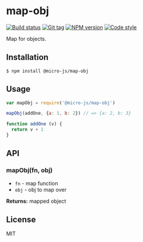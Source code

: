 
# map-obj

[![Build status][travis-image]][travis-url]
[![Git tag][git-image]][git-url]
[![NPM version][npm-image]][npm-url]
[![Code style][standard-image]][standard-url]

Map for objects.

## Installation

    $ npm install @micro-js/map-obj

## Usage

```js
var mapObj = require('@micro-js/map-obj')

mapObj(addOne, {a: 1, b: 2}) // => {a: 2, b: 3}

function addOne (v) {
  return v + 1
}

```

## API

### mapObj(fn, obj)

- `fn` - map function
- `obj` - obj to map over

**Returns:** mapped object

## License

MIT

[travis-image]: https://img.shields.io/travis/micro-js/map-obj.svg?style=flat-square
[travis-url]: https://travis-ci.org/micro-js/map-obj
[git-image]: https://img.shields.io/github/tag/micro-js/map-obj.svg
[git-url]: https://github.com/micro-js/map-obj
[standard-image]: https://img.shields.io/badge/code%20style-standard-brightgreen.svg?style=flat
[standard-url]: https://github.com/feross/standard
[npm-image]: https://img.shields.io/npm/v/@micro-js/map-obj.svg?style=flat-square
[npm-url]: https://npmjs.org/package/@micro-js/map-obj
